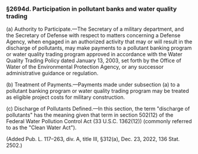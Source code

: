 ### §2694d. Participation in pollutant banks and water quality trading ###

(a) Authority to Participate.—The Secretary of a military department, and the Secretary of Defense with respect to matters concerning a Defense Agency, when engaged in an authorized activity that may or will result in the discharge of pollutants, may make payments to a pollutant banking program or water quality trading program approved in accordance with the Water Quality Trading Policy dated January 13, 2003, set forth by the Office of Water of the Environmental Protection Agency, or any successor administrative guidance or regulation.

(b) Treatment of Payments.—Payments made under subsection (a) to a pollutant banking program or water quality trading program may be treated as eligible project costs for military construction.

(c) Discharge of Pollutants Defined.—In this section, the term "discharge of pollutants" has the meaning given that term in section 502(12) of the Federal Water Pollution Control Act (33 U.S.C. 1362(12)) (commonly referred to as the "Clean Water Act").

(Added Pub. L. 117–263, div. A, title III, §312(a), Dec. 23, 2022, 136 Stat. 2502.)